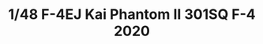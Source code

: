 ---
layout: product
title: "1/48 F-4EJ Kai Phantom II 301SQ F-4 2020"
price: "TBA" 
desc: "Maketa"
img_path: "/assets/img/HASE 07465.webp"
brand: "Hasegawa"
available: false
special_offer: false
new: false
soon: false
cat: "010000"
subcat: "015700"
subsubcat: "0N/A"
sifra: "HASE 07465"
popular: false
---